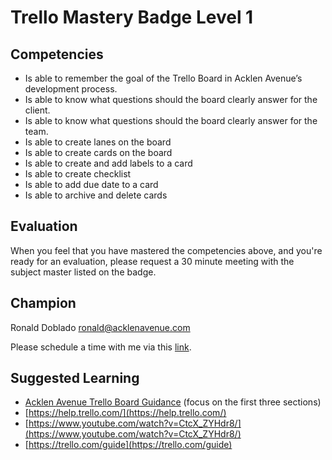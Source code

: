 # Trello Mastery Badge Level 1

## Competencies

- Is able to remember the goal of the Trello Board in Acklen Avenue’s development process.
- Is able to know what questions should the board clearly answer for the client.
- Is able to know what questions should the board clearly answer for the team.
- Is able to create lanes on the board
- Is able to create cards on the board
- Is able to create and add labels to a card
- Is able to create checklist
- Is able to add due date to a card
- Is able to archive and delete cards

## Evaluation
When you feel that you have mastered the competencies above, and you're ready for an evaluation, please request a 30 minute meeting with the subject master listed on the badge.

## Champion
Ronald Doblado 
ronald@acklenavenue.com

Please schedule a time with me via this [link](https://calendly.com/ronalddoblado/15min).

## Suggested Learning

 - [Acklen Avenue Trello Board Guidance](https://docs.google.com/document/d/1DoxWwlWOq0agOpT3wHvT9sUyTfOXWwbdh1RYkrpV4s4/edit?usp=sharing) (focus on the first three sections)
 - [https://help.trello.com/](https://help.trello.com/)
 - [https://www.youtube.com/watch?v=CtcX_ZYHdr8/](https://www.youtube.com/watch?v=CtcX_ZYHdr8/)
 - [https://trello.com/guide](https://trello.com/guide)
